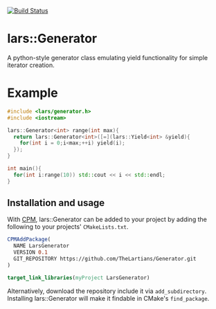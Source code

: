 [![Build Status](https://travis-ci.com/TheLartians/Generator.svg?branch=master)](https://travis-ci.com/TheLartians/Generator)

# lars::Generator

A python-style generator class emulating yield functionality for simple iterator creation.

# Example

```cpp
#include <lars/generator.h>
#include <iostream>

lars::Generator<int> range(int max){
  return lars::Generator<int>([=](lars::Yield<int> &yield){
    for(int i = 0;i<max;++i) yield(i);
  });
}

int main(){
  for(int i:range(10)) std::cout << i << std::endl;
}
```

Installation and usage
----------------------
With [CPM](https://github.com/TheLartians/CPM), lars::Generator can be added to your project by adding the following to your projects' `CMakeLists.txt`.

```cmake
CPMAddPackage(
  NAME LarsGenerator
  VERSION 0.1
  GIT_REPOSITORY https://github.com/TheLartians/Generator.git
)

target_link_libraries(myProject LarsGenerator)
```

Alternatively, download the repository include it via `add_subdirectory`. Installing lars::Generator will make it findable in CMake's `find_package`.
